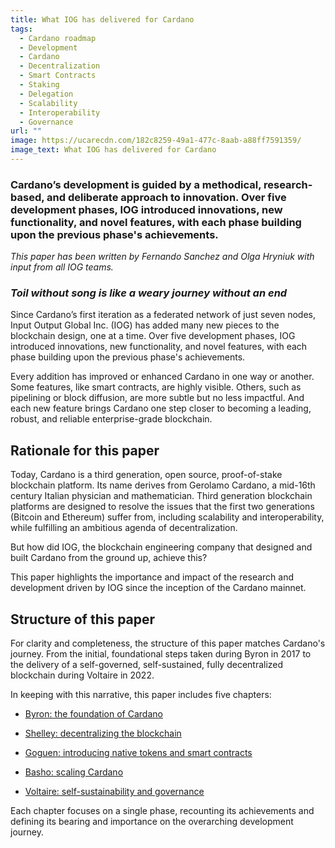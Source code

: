 ```yaml
---
title: What IOG has delivered for Cardano
tags:
  - Cardano roadmap
  - Development
  - Cardano
  - Decentralization
  - Smart Contracts
  - Staking
  - Delegation
  - Scalability
  - Interoperability
  - Governance
url: ""
image: https://ucarecdn.com/182c8259-49a1-477c-8aab-a88ff7591359/
image_text: What IOG has delivered for Cardano
---
```


### Cardano’s development is guided by a methodical, research-based, and deliberate approach to innovation. Over five development phases, IOG introduced innovations, new functionality, and novel features, with each phase building upon the previous phase's achievements.

_This paper has been written by Fernando Sanchez and Olga Hryniuk with input from all IOG teams._

### _Toil without song is like a weary journey without an end_

Since Cardano’s first iteration as a federated network of just seven nodes, Input Output Global Inc. (IOG) has added many new pieces to the blockchain design, one at a time. Over five development phases, IOG introduced innovations, new functionality, and novel features, with each phase building upon the previous phase's achievements.

Every addition has improved or enhanced Cardano in one way or another. Some features, like smart contracts, are highly visible. Others, such as pipelining or block diffusion, are more subtle but no less impactful. And each new feature brings Cardano one step closer to becoming a leading, robust, and reliable enterprise-grade blockchain.

## Rationale for this paper

Today, Cardano is a third generation, open source, proof-of-stake blockchain platform. Its name derives from Gerolamo Cardano, a mid-16th century Italian physician and mathematician. Third generation blockchain platforms are designed to resolve the issues that the first two generations (Bitcoin and Ethereum) suffer from, including scalability and interoperability, while fulfilling an ambitious agenda of decentralization.

But how did IOG, the blockchain engineering company that designed and built Cardano from the ground up, achieve this?

This paper highlights the importance and impact of the research and development driven by IOG since the inception of the Cardano mainnet.

## Structure of this paper

For clarity and completeness, the structure of this paper matches Cardano's journey. From the initial, foundational steps taken during Byron in 2017 to the delivery of a self-governed, self-sustained, fully decentralized blockchain during Voltaire in 2022.

In keeping with this narrative, this paper includes five chapters:

*   [Byron: the foundation of Cardano](https://www.essentialcardano.io/article/what-iog-has-delivered-for-cardano-byron-the-foundation-of-cardano)
    
*   [Shelley: decentralizing the blockchain](https://www.essentialcardano.io/article/what-iog-has-delivered-for-cardano-shelley-decentralizing-the-blockchain)
    
*   [Goguen: introducing native tokens and smart contracts](https://www.essentialcardano.io/article/what-iog-has-delivered-for-cardano-goguen-introducing-native-tokens-and-smart-contracts)
    
*   [Basho: scaling Cardano](https://www.essentialcardano.io/article/what-iog-has-delivered-for-cardano-basho-scaling-cardano)
    
*   [Voltaire: self-sustainability and governance](https://www.essentialcardano.io/article/what-iog-has-delivered-for-cardano-voltaire-self-sustainability-and-governance)
    

Each chapter focuses on a single phase, recounting its achievements and defining its bearing and importance on the overarching development journey.
